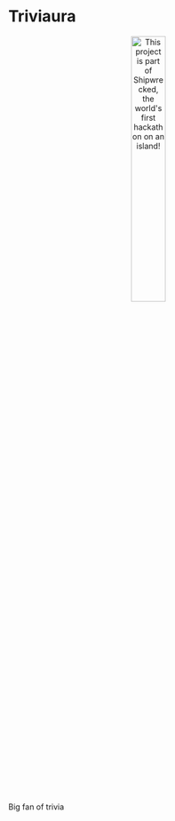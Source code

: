 # Triviaura
<div align="center">
  <a href="https://shipwrecked.hackclub.com/?t=ghrm" target="_blank">
    <img src="https://i.imgur.com/my1yH9r.png" 
         alt="This project is part of Shipwrecked, the world's first hackathon on an island!" 
         style="width: 35%;">
  </a>
</div>

Big fan of trivia

